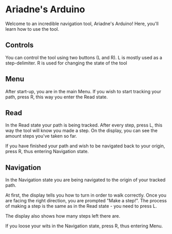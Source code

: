 # Ariadne's Arduino

Welcome to an incredible navigation tool, Ariadne's Arduino!
Here, you'll learn how to use the tool.

## Controls

You can control the tool using two buttons (L and R).
L is mostly used as a step-delimiter.
R is used for changing the state of the tool

## Menu

After start-up, you are in the main Menu.
If you wish to start tracking your path, press R, this way you enter the Read state.

## Read

In the Read state your path is being tracked.
After every step, press L, this way the tool will know you made a step.
On the display, you can see the amount steps you've taken so far.

If you have finished your path and wish to be navigated back to your origin, press R, thus entering Navigation state.

## Navigation

In the Navigation state you are being navigated to the origin of your tracked path.

At first, the display tells you how to turn in order to walk correctly.
Once you are facing the right direction, you are prompted "Make a step!". The process of making a step is the same as in the Read state - you need to press L.

The display also shows how many steps left there are.

If you loose your wits in the Navigation state, press R, thus entering Menu.
